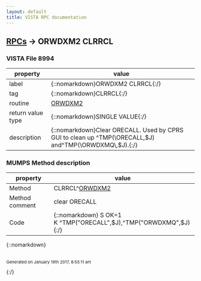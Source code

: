 ```yaml
---
layout: default
title: VISTA RPC documentation
---
```




## [RPCs](TableOfContent.md) &#8594; ORWDXM2 CLRRCL 



### VISTA File 8994 


 property | value 
--- | --- 
 label | {::nomarkdown}ORWDXM2 CLRRCL{:/}
 tag | {::nomarkdown}CLRRCL{:/}
 routine | [ORWDXM2](http://code.osehra.org/dox/Routine_ORWDXM2_source.html)
 return value type | {::nomarkdown}SINGLE VALUE{:/}
 description | {::nomarkdown}Clear ORECALL.  Used by CPRS GUI to clean up ^TMP(\ORECALL\,$J) and^TMP(\ORWDXMQ\,$J).{:/}


### MUMPS Method description

 property | value 
 --- | --- 
 Method | CLRRCL^[ORWDXM2](http://code.osehra.org/dox/Routine_ORWDXM2_source.html)
 Method comment | clear ORECALL
 Code | {::nomarkdown}  S OK=1<br> K ^TMP("ORECALL",$J),^TMP("ORWDXMQ",$J){:/}

{::nomarkdown} <br/><br/><p style="font-size: 11px">Generated on January 19th 2017, 8:55:11 am</p>{:/}